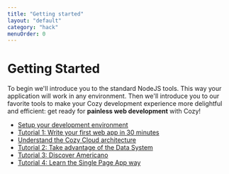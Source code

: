 ```yaml
---
title: "Getting started"
layout: "default"
category: "hack"
menuOrder: 0
---
```



# Getting Started


To begin we'll introduce you to the standard NodeJS
tools. This way your application will work in any environment. Then
we'll introduce you to our favorite tools to make your Cozy development
experience more delightful and efficient: get ready for **painless
web development** with Cozy!

* [Setup your development environment](/hack/getting-started/setup-environment.html)
* [Tutorial 1: Write your first web app in 30 minutes](/hack/getting-started/first-app.html)
* [Understand the Cozy Cloud architecture](/hack/getting-started/architecture-overview.html)
* [Tutorial 2: Take advantage of the Data System](/hack/getting-started/play-with-data-system.html)
* [Tutorial 3: Discover Americano](/hack/getting-started/discover-americano.html)
* [Tutorial 4: Learn the Single Page App way ](/hack/getting-started/learn-single-page-app-way.html)

